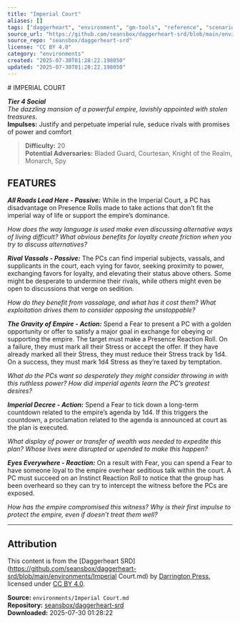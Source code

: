 ```yaml
---
title: "Imperial Court"
aliases: []
tags: ["daggerheart", "environment", "gm-tools", "reference", "scenarios", "setting", "srd", "ttrpg"]
source_url: "https://github.com/seansbox/daggerheart-srd/blob/main/environments/Imperial Court.md"
source_repo: "seansbox/daggerheart-srd"
license: "CC BY 4.0"
category: "environments"
created: "2025-07-30T01:28:22.198050"
updated: "2025-07-30T01:28:22.198050"
---
```


﻿# IMPERIAL COURT

***Tier 4 Social***  
*The dazzling mansion of a powerful empire, lavishly appointed with stolen treasures.*  
**Impulses:** Justify and perpetuate imperial rule, seduce rivals with promises of power and comfort

> **Difficulty:** 20  
> **Potential Adversaries:** Bladed Guard, Courtesan, Knight of the Realm, Monarch, Spy

## FEATURES

***All Roads Lead Here - Passive:*** While in the Imperial Court, a PC has disadvantage on Presence Rolls made to take actions that don’t fit the imperial way of life or support the empire’s dominance.

  *How does the way language is used make even discussing alternative ways of living difficult? What obvious benefits for loyalty create friction when you try to discuss alternatives?*

***Rival Vassals - Passive:*** The PCs can find imperial subjects, vassals, and supplicants in the court, each vying for favor, seeking proximity to power, exchanging favors for loyalty, and elevating their status above others. Some might be desperate to undermine their rivals, while others might even be open to discussions that verge on sedition.

  *How do they benefit from vassalage, and what has it cost them? What exploitation drives them to consider opposing the unstoppable?*

***The Gravity of Empire - Action:*** Spend a Fear to present a PC with a golden opportunity or offer to satisfy a major goal in exchange for obeying or supporting the empire. The target must make a Presence Reaction Roll. On a failure, they must mark all their Stress or accept the offer. If they have already marked all their Stress, they must reduce their Stress track by 1d4. On a success, they must mark 1d4 Stress as they’re taxed by temptation.

  *What do the PCs want so desperately they might consider throwing in with this ruthless power? How did imperial agents learn the PC’s greatest desires?*

***Imperial Decree - Action:*** Spend a Fear to tick down a long-term countdown related to the empire’s agenda by 1d4. If this triggers the countdown, a proclamation related to the agenda is announced at court as the plan is executed.

  *What display of power or transfer of wealth was needed to expedite this plan? Whose lives were disrupted or upended to make this happen?*

***Eyes Everywhere - Reaction:*** On a result with Fear, you can spend a Fear to have someone loyal to the empire overhear seditious talk within the court. A PC must succeed on an Instinct Reaction Roll to notice that the group has been overheard so they can try to intercept the witness before the PCs are exposed.

  *How has the empire compromised this witness? Why is their first impulse to protect the empire, even if doesn’t treat them well?*

---

## Attribution

This content is from the [Daggerheart SRD](https://github.com/seansbox/daggerheart-srd/blob/main/environments/Imperial Court.md) by [Darrington Press](https://darringtonpress.com/), licensed under [CC BY 4.0](https://creativecommons.org/licenses/by/4.0/).

**Source:** `environments/Imperial Court.md`  
**Repository:** [seansbox/daggerheart-srd](https://github.com/seansbox/daggerheart-srd)  
**Downloaded:** 2025-07-30 01:28:22

